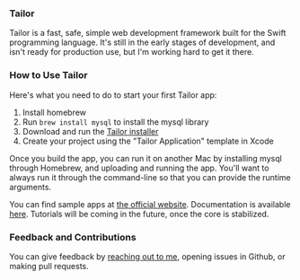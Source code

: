 ### Tailor

Tailor is a fast, safe, simple web development framework built for the Swift
programming language. It's still in the early stages of development, and isn't
ready for production use, but I'm working hard to get it there.

### How to Use Tailor


Here's what you need to do to start your first Tailor app:

1. Install homebrew
2. Run `brew install mysql` to install the mysql library
3. Download and run the [Tailor installer](http://www.johnbrownlee.com/s/Tailormpkg.zip)
4. Create your project using the "Tailor Application" template in Xcode

Once you build the app, you can run it on another Mac by installing mysql
through Homebrew, and uploading and running the app. You'll want to always run
it through the command-line so that you can provide the runtime arguments.

You can find sample apps at
[the official website](http://www.johnbrownlee.com/tailor/samples/).
Documentation is available [here](http://tailorframe.work/docs/).
Tutorials will be coming in the future, once the core is stabilized.

### Feedback and Contributions

You can give feedback by [reaching out to me](http://johnbrownlee.com/contact),
opening issues in Github, or making pull requests.
